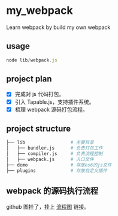 # my_webpack

Learn webpack by build my own webpack

## usage

```javascript
node lib/webpack.js
```

## project plan

- [x] 完成对 js 代码打包。
- [x] 引入 Tapable.js，支持插件系统。
- [x] 梳理 webpack 源码打包流程。

## project structure

```bash
├── lib                 # 主要目录
│   ├── bundler.js      # 负责打包工作
│   ├── compiler.js     # 负责流程控制
│   ├── webpack.js      # 入口文件
├── demo                # 存放es6的js文件
├── plugins             # 存放自定义插件
```

## webpack 的源码执行流程

github 图挂了，挂上 [流程图](https://www.processon.com/view/link/5e254eeae4b00fbcc45d5ea8) 链接。
